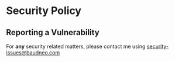 # Security Policy

## Reporting a Vulnerability

For **any** security related matters, please contact me using security-issues@baudneo.com 
